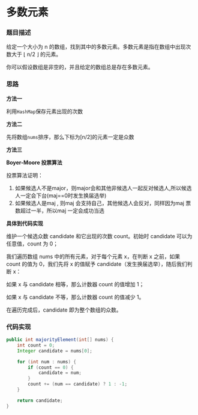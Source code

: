 # 多数元素

### 题目描述

给定一个大小为 n 的数组，找到其中的多数元素。多数元素是指在数组中出现次数大于 ⌊ n/2 ⌋ 的元素。

你可以假设数组是非空的，并且给定的数组总是存在多数元素。

### 思路

**方法一**

利用`HashMap`保存元素出现的次数

**方法二**

先将数组`nums`排序，那么下标为[n/2]的元素一定是众数

**方法三**

**Boyer-Moore 投票算法**

投票算法证明：

1. 如果候选人不是major，则major会和其他非候选人一起反对候选人,所以候选人一定会下台(maj==0时发生换届选举)
1. 如果候选人是maj , 则maj 会支持自己，其他候选人会反对，同样因为maj 票数超过一半，所以maj 一定会成功当选

**具体到代码实现**

维护一个候选众数 candidate 和它出现的次数 count。初始时 candidate 可以为任意值，count 为 0；

我们遍历数组 nums 中的所有元素，对于每个元素 x，在判断 x 之前，如果 count 的值为 0，我们先将 x 的值赋予 candidate（发生换届选举），随后我们判断 x：

如果 x 与 candidate 相等，那么计数器 count 的值增加 1；

如果 x 与 candidate 不等，那么计数器 count 的值减少 1。

在遍历完成后，candidate 即为整个数组的众数。

### 代码实现

```java
public int majorityElement(int[] nums) {
    int count = 0;
    Integer candidate = nums[0];

    for (int num : nums) {
        if (count == 0) {
            candidate = num;
        }
        count += (num == candidate) ? 1 : -1;
    }

    return candidate;
}
```


